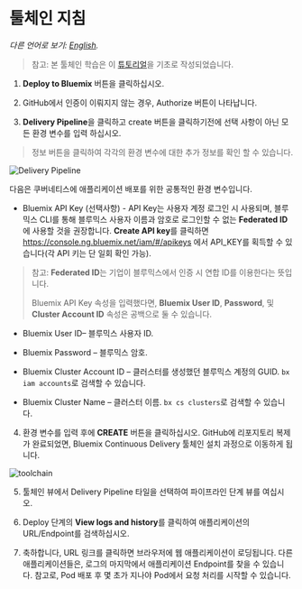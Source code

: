 # 툴체인 지침

*다른 언어로 보기: [English](Toolchain_Instructions_new.md).*

> 참고: 본 툴체인 학습은 이 [튜토리얼](https://developer.ibm.com/recipes/tutorials/deploy-kubernetes-pods-to-the-bluemix-container-service-using-devops-pipelines)을 기초로 작성되었습니다.

1. **Deploy to Bluemix** 버튼을 클릭하십시오.

2. GitHub에서 인증이 이뤄지지 않는 경우, Authorize 버튼이 나타납니다.

3. **Delivery Pipeline**을 클릭하고 create 버튼을 클릭하기전에 선택 사항이 아닌 모든 환경 변수를 입력 하십시오.

> 정보 버튼을 클릭하여 각각의 환경 변수에 대한 추가 정보를 확인 할 수 있습니다.

![Delivery Pipeline](images/delivery.png)

다음은 쿠버네티스에 애플리케이션 배포를 위한 공통적인 환경 변수입니다.

- Bluemix API Key (선택사항) - API Key는 사용자 계정 로그인 시 사용되며, 블루믹스 CLI를 통해 블루믹스 사용자 이름과 암호로 로그인할 수 없는 **Federated ID**에 사용할 것을 권장합니다. **Create API key**를 클릭하면 https://console.ng.bluemix.net/iam/#/apikeys 에서 API_KEY를 획득할 수 있습니다(각 API 키는 단 일회 확인 가능). 

> 참고: **Federated ID**는 기업이 블루믹스에서 인증 시 연합 ID를 이용한다는 뜻입니다.
>
> Bluemix API Key 속성을 입력했다면, **Bluemix User ID**, **Password**, 및 **Cluster Account ID** 속성은 공백으로 둘 수 있습니다.

- Bluemix User ID– 블루믹스 사용자 ID. 

- Bluemix Password – 블루믹스 암호. 

- Bluemix Cluster Account ID – 클러스터를 생성했던 블루믹스 계정의 GUID. `bx iam accounts`로 검색할 수 있습니다.

- Bluemix Cluster Name – 클러스터 이름. `bx cs clusters`로 검색할 수 있습니다.

4. 환경 변수를 입력 후에 **CREATE** 버튼을 클릭하십시오. GitHub에 리포지토리 복제가 완료되었면, Bluemix Continuous Delivery 툴체인 설치 과정으로 이동하게 됩니다. 

![toolchain](images/toolchain.png)

5. 툴체인 뷰에서 Delivery Pipeline 타일을 선택하여 파이프라인 단계 뷰를 여십시오.

6. Deploy 단계의 **View logs and history**를 클릭하여 애플리케이션의 URL/Endpoint를 검색하십시오.

7. 축하합니다, URL 링크를 클릭하면 브라우저에 웹 애플리케이션이 로딩됩니다. 다른 애플리케이션들은, 로그의 마지막에서 애플리케이션 Endpoint를 찾을 수 있습니다. 참고로, Pod 배포 후 몇 초가 지나야 Pod에서 요청 처리를 시작할 수 있습니다.

